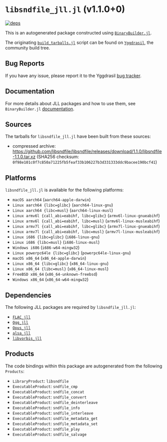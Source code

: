 # `libsndfile_jll.jl` (v1.1.0+0)

[![deps](https://juliahub.com/docs/libsndfile_jll/deps.svg)](https://juliahub.com/ui/Packages/libsndfile_jll/al3z1?page=2)

This is an autogenerated package constructed using [`BinaryBuilder.jl`](https://github.com/JuliaPackaging/BinaryBuilder.jl).

The originating [`build_tarballs.jl`](https://github.com/JuliaPackaging/Yggdrasil/blob/f4a5cba968f15b68baa2a7a27559e09367f22900/L/libsndfile/build_tarballs.jl) script can be found on [`Yggdrasil`](https://github.com/JuliaPackaging/Yggdrasil/), the community build tree.

## Bug Reports

If you have any issue, please report it to the Yggdrasil [bug tracker](https://github.com/JuliaPackaging/Yggdrasil/issues).

## Documentation

For more details about JLL packages and how to use them, see `BinaryBuilder.jl` [documentation](https://docs.binarybuilder.org/stable/jll/).

## Sources

The tarballs for `libsndfile_jll.jl` have been built from these sources:

* compressed archive: https://github.com/libsndfile/libsndfile/releases/download/1.1.0/libsndfile-1.1.0.tar.xz (SHA256 checksum: `0f98e101c0f7c850a71225fb5feaf33b106227b3d331333ddc9bacee190bcf41`)

## Platforms

`libsndfile_jll.jl` is available for the following platforms:

* `macOS aarch64` (`aarch64-apple-darwin`)
* `Linux aarch64 {libc=glibc}` (`aarch64-linux-gnu`)
* `Linux aarch64 {libc=musl}` (`aarch64-linux-musl`)
* `Linux armv6l {call_abi=eabihf, libc=glibc}` (`armv6l-linux-gnueabihf`)
* `Linux armv6l {call_abi=eabihf, libc=musl}` (`armv6l-linux-musleabihf`)
* `Linux armv7l {call_abi=eabihf, libc=glibc}` (`armv7l-linux-gnueabihf`)
* `Linux armv7l {call_abi=eabihf, libc=musl}` (`armv7l-linux-musleabihf`)
* `Linux i686 {libc=glibc}` (`i686-linux-gnu`)
* `Linux i686 {libc=musl}` (`i686-linux-musl`)
* `Windows i686` (`i686-w64-mingw32`)
* `Linux powerpc64le {libc=glibc}` (`powerpc64le-linux-gnu`)
* `macOS x86_64` (`x86_64-apple-darwin`)
* `Linux x86_64 {libc=glibc}` (`x86_64-linux-gnu`)
* `Linux x86_64 {libc=musl}` (`x86_64-linux-musl`)
* `FreeBSD x86_64` (`x86_64-unknown-freebsd`)
* `Windows x86_64` (`x86_64-w64-mingw32`)

## Dependencies

The following JLL packages are required by `libsndfile_jll.jl`:

* [`FLAC_jll`](https://github.com/JuliaBinaryWrappers/FLAC_jll.jl)
* [`Ogg_jll`](https://github.com/JuliaBinaryWrappers/Ogg_jll.jl)
* [`Opus_jll`](https://github.com/JuliaBinaryWrappers/Opus_jll.jl)
* [`alsa_jll`](https://github.com/JuliaBinaryWrappers/alsa_jll.jl)
* [`libvorbis_jll`](https://github.com/JuliaBinaryWrappers/libvorbis_jll.jl)

## Products

The code bindings within this package are autogenerated from the following `Products`:

* `LibraryProduct`: `libsndfile`
* `ExecutableProduct`: `sndfile_cmp`
* `ExecutableProduct`: `sndfile_concat`
* `ExecutableProduct`: `sndfile_convert`
* `ExecutableProduct`: `sndfile_deinterleave`
* `ExecutableProduct`: `sndfile_info`
* `ExecutableProduct`: `sndfile_interleave`
* `ExecutableProduct`: `sndfile_metadata_get`
* `ExecutableProduct`: `sndfile_metadata_set`
* `ExecutableProduct`: `sndfile_play`
* `ExecutableProduct`: `sndfile_salvage`
